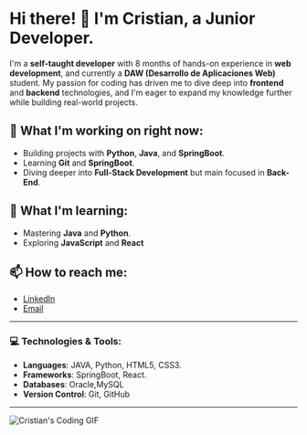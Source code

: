 # Hi there! 👋 I'm Cristian, a Junior Developer.

I'm a **self-taught developer** with 8 months of hands-on experience in **web development**, and currently a **DAW (Desarrollo de Aplicaciones Web)** student. My passion for coding has driven me to dive deep into **frontend** and **backend** technologies, and I'm eager to expand my knowledge further while building real-world projects.

## 🚀 What I'm working on right now:
- Building projects with **Python**, **Java**, and **SpringBoot**.
- Learning **Git** and **SpringBoot**.
- Diving deeper into **Full-Stack Development** but main focused in **Back-End**.

## 🌱 What I'm learning:
- Mastering **Java** and **Python**.
- Exploring **JavaScript** and **React**


## 📫 How to reach me:
- [LinkedIn](https://www.linkedin.com/in/cristianmoranorodriguez)
- [Email](mailto:cristian.morano@hotmail.com)

---

### 💻 Technologies & Tools:

- **Languages**: JAVA, Python, HTML5, CSS3. 
- **Frameworks**: SpringBoot, React.
- **Databases**: Oracle,MySQL
- **Version Control**: Git, GitHub

---

![Cristian's Coding GIF](https://media.tenor.com/K7KPyRmZs2wAAAAM/keyboard-fast-typing.gif)
